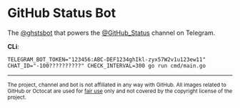# GitHub Status Bot
The [@ghstsbot](https://t.me/ghstsbot) that powers the [@GitHub_Status](https://t.me/GitHub_Status) channel on Telegram.
<!-- potential-octo-memory-->

**CLi**:

`TELEGRAM_BOT_TOKEN="123456:ABC-DEF1234ghIkl-zyx57W2v1u123ew11" CHAT_ID="-100??????????" CHECK_INTERVAL=300 go run cmd/main.go`

----

<sub>The project, channel and bot is not affiliated in any way with GitHub. All images related to GitHub or Octocat are used for [fair use](https://en.wikipedia.org/wiki/Fair_use) only and not covered by the copyright license of the project.</sub>

